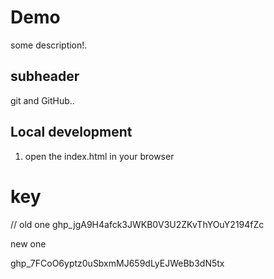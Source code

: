 # Demo

some description!.


## subheader

git and GitHub..

## Local development

1. open the index.html in your browser

# key
// old one 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


new one

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
